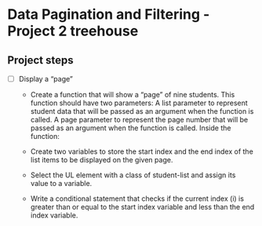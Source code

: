 # Data Pagination and Filtering - Project 2 treehouse

## Project steps

- [ ] Display a “page”
  - Create a function that will show a “page” of nine students.
    This function should have two parameters:
    A list parameter to represent student data that will be passed as an argument when the function is called.
    A page parameter to represent the page number that will be passed as an argument when the function is called.
    Inside the function:

  - Create two variables to store the start index and the end index of the list items to be displayed on the given page. 
  - Select the UL element with a class of student-list and assign its value to a variable.

  - Write a conditional statement that checks if the current index (i) is greater than or equal to the start index variable and less than the end index variable.
